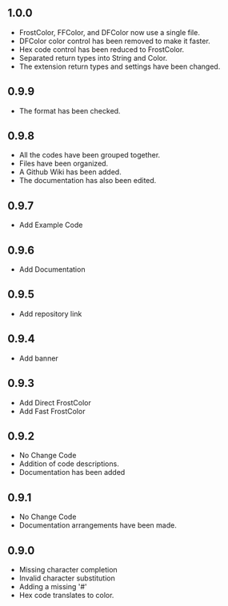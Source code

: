 ## 1.0.0
* FrostColor, FFColor, and DFColor now use a single file.
* DFColor color control has been removed to make it faster.
* Hex code control has been reduced to FrostColor. 
* Separated return types into String and Color.
* The extension return types and settings have been changed.

## 0.9.9
* The format has been checked.

## 0.9.8
* All the codes have been grouped together.
* Files have been organized.
* A Github Wiki has been added.
* The documentation has also been edited.

## 0.9.7
*   Add Example Code

## 0.9.6 
* Add Documentation



## 0.9.5
* Add repository link

## 0.9.4
* Add banner

## 0.9.3
*   Add Direct FrostColor
*   Add Fast FrostColor



## 0.9.2
* No Change Code
* Addition of code descriptions.
* Documentation has been added

## 0.9.1
* No Change Code
* Documentation arrangements have been made.

## 0.9.0

* Missing character completion
* Invalid character substitution
* Adding a missing '#'
* Hex code translates to color.